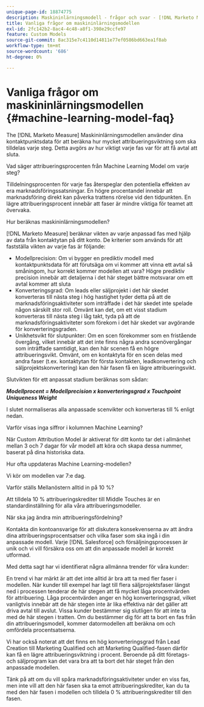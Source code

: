 ```yaml
---
unique-page-id: 18874775
description: Maskininlärningsmodell - frågor och svar - [!DNL Marketo Measure] - Produktdokumentation
title: Vanliga frågor om maskininlärningsmodellen
exl-id: 2fc142b2-8ac4-4c48-a8f1-398e29ccfe97
feature: Custom Models
source-git-commit: 8ac315e7c4110d14811e77ef0586bd663ea1f8ab
workflow-type: tm+mt
source-wordcount: '686'
ht-degree: 0%

---
```


# Vanliga frågor om maskininlärningsmodellen {#machine-learning-model-faq}

The [!DNL Marketo Measure] Maskininlärningsmodellen använder dina kontaktpunktsdata för att beräkna hur mycket attribueringsviktning som ska tilldelas varje steg. Detta avgörs av hur viktigt varje fas var för att få avtal att sluta.

Vad säger attribueringsprocenten från Machine Learning Model om varje steg?

Tilldelningsprocenten för varje fas återspeglar den potentiella effekten av era marknadsföringssatsningar. En högre procentandel innebär att marknadsföring direkt kan påverka trattens rörelse vid den tidpunkten. En lägre attribueringsprocent innebär att faser är mindre viktiga för teamet att övervaka.

Hur beräknas maskininlärningsmodellen?

[!DNL Marketo Measure] beräknar vikten av varje anpassad fas med hjälp av data från kontaktytan på ditt konto. De kriterier som används för att fastställa vikten av varje fas är följande:

* Modellprecision: Om vi bygger en prediktiv modell med kontaktpunktsdata för att förutsäga om vi kommer att vinna ett avtal så småningom, hur korrekt kommer modellen att vara? Högre prediktiv precision innebär att detaljerna i det här steget bättre motsvarar om ett avtal kommer att sluta
* Konverteringsgrad: Om leads eller säljprojekt i det här skedet konverteras till nästa steg i hög hastighet tyder detta på att de marknadsföringsaktiviteter som inträffade i det här skedet inte spelade någon särskilt stor roll. Omvänt kan det, om ett visst stadium konverteras till nästa steg i låg takt, tyda på att de marknadsföringsaktiviteter som förekom i det här skedet var avgörande för konverteringsgraden.
* Unikhetsvikt för slutpunkter: Om en scen förekommer som en fristående övergång, vilket innebär att det inte finns några andra scenövergångar som inträffade samtidigt, kan den här scenen få en högre attribueringsvikt. Omvänt, om en kontaktyta för en scen delas med andra faser (t.ex. kontaktytan för första kontakten, leadkonvertering och säljprojektskonvertering) kan den här fasen få en lägre attribueringsvikt.

Slutvikten för ett anpassat stadium beräknas som sådan:

**_Modellprocent = Modellprecision x konverteringsgrad x Touchpoint Uniqueness Weight_**

I slutet normaliseras alla anpassade scenvikter och konverteras till % enligt nedan.

Varför visas inga siffror i kolumnen Machine Learning?

När Custom Attribution Model är aktiverat för ditt konto tar det i allmänhet mellan 3 och 7 dagar för vår modell att köra och skapa dessa nummer, baserat på dina historiska data.

Hur ofta uppdateras Machine Learning-modellen?

Vi kör om modellen var 7:e dag.

Varför ställs Mellanöstern alltid in på 10 %?

Att tilldela 10 % attribueringskrediter till Middle Touches är en standardinställning för alla våra attribueringsmodeller.

När ska jag ändra min attribueringsfördelning?

Kontakta din kontoansvarige för att diskutera konsekvenserna av att ändra dina attribueringsprocentsatser och vilka faser som ska ingå i din anpassade modell. Varje [!DNL Salesforce] och försäljningsprocessen är unik och vi vill försäkra oss om att din anpassade modell är korrekt utformad.

Med detta sagt har vi identifierat några allmänna trender för våra kunder:

En trend vi har märkt är att det inte alltid är bra att ta med fler faser i modellen. När kunder till exempel har lagt till flera säljprojektsfaser längst ned i processen tenderar de här stegen att få mycket låga procentvärden för attribuering. Låga procentvärden anger en hög konverteringsgrad, vilket vanligtvis innebär att de här stegen inte är lika effektiva när det gäller att driva avtal till avslut. Vissa kunder bestämmer sig slutligen för att inte ta med de här stegen i tratten. Om du bestämmer dig för att ta bort en fas från din attribueringsmodell, kommer datormodellen att beräkna om och omfördela procentsatserna.

Vi har också noterat att det finns en hög konverteringsgrad från Lead Creation till Marketing Qualified och att Marketing Qualified-fasen därför kan få en lägre attribueringsviktning i procent. Beroende på ditt företags- och säljprogram kan det vara bra att ta bort det här steget från den anpassade modellen.

Tänk på att om du vill spåra marknadsföringsaktiviteter under en viss fas, men inte vill att den här fasen ska ta emot attribueringskrediter, kan du ta med den här fasen i modellen och tilldela 0 % attribueringskrediter till den fasen.
